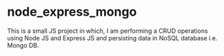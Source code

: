 # node_express_mongo
This is a small JS project in which, I am performing a CRUD operations using Node JS and Express JS and persisting data in NoSQL database i.e. Mongo DB.
